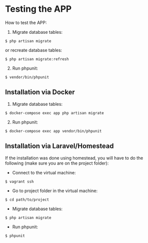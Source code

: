 # Testing the APP
How to test the APP:
1. Migrate database tables:
```
$ php artisan migrate
```
or recreate database tables:
```
$ php artisan migrate:refresh
```
2. Run phpunit:
```
$ vendor/bin/phpunit
```

## Installation via Docker
1. Migrate database tables:
```
$ docker-compose exec app php artisan migrate
```

2. Run phpunit:
```
$ docker-compose exec app vendor/bin/phpunit
```

## Installation via Laravel/Homestead
If the installation was done using homestead, you will have to do the following (make sure you are on the project folder):
- Connect to the virtual machine: 
```
$ vagrant ssh
```
- Go to project folder in the virtual machine: 
```
$ cd path/to/project
```
- Migrate database tables: 
```
$ php artisan migrate
```
- Run phpunit: 
```
$ phpunit
```
